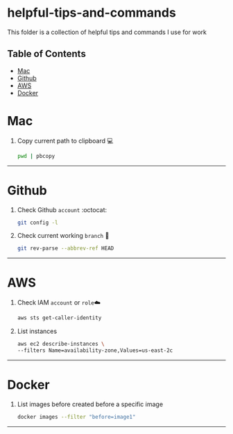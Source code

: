 # helpful-tips-and-commands
This folder is a collection of helpful tips and commands I use for work
## Table of Contents
- [Mac](#mac)
- [Github](#github)
- [AWS](#aws)
- [Docker](#docker)

# Mac   
1. Copy current path to clipboard 💻

    ```bash
    pwd | pbcopy
    ```
---
# Github 
1. Check Github `account` :octocat:

    ```bash
    git config -l
    ```
2. Check current working `branch` 🌱

    ```bash
    git rev-parse --abbrev-ref HEAD
    ```
---
# AWS 
1. Check IAM `account` or `role`☁️ 

    ```bash
    aws sts get-caller-identity
    ```
2. List instances 

    ```bash
    aws ec2 describe-instances \
    --filters Name=availability-zone,Values=us-east-2c
    ```
---
# Docker 
1. List images before created before a specific image   

    ```bash
    docker images --filter "before=image1"
    ```
---
